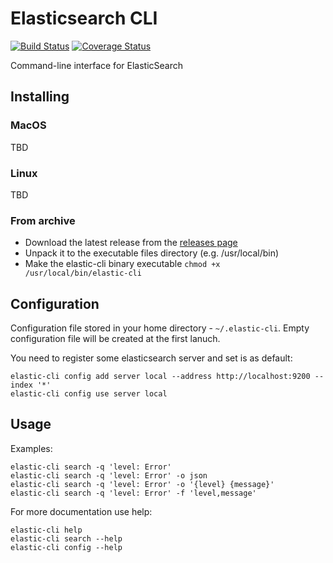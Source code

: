 # Elasticsearch CLI 
[![Build Status](https://travis-ci.org/avalarin/elasticsearch-cli.svg?branch=master)](https://travis-ci.org/avalarin/elasticsearch-cli)
[![Coverage Status](https://coveralls.io/repos/github/avalarin/elasticsearch-cli/badge.svg?branch=refactor-config)](https://coveralls.io/github/avalarin/elasticsearch-cli?branch=refactor-config)

Command-line interface for ElasticSearch

## Installing

### MacOS

TBD

### Linux

TBD

### From archive

* Download the latest release from the [releases page](https://github.com/avalarin/elasticsearch-cli/releases/latest)
* Unpack it to the executable files directory (e.g. /usr/local/bin)
* Make the elastic-cli binary executable `chmod +x /usr/local/bin/elastic-cli`

## Configuration

Configuration file stored in your home directory - `~/.elastic-cli`. Empty configuration file will be created at the first lanuch.

You need to register some elasticsearch server and set is as default:
```
elastic-cli config add server local --address http://localhost:9200 --index '*'
elastic-cli config use server local
```

## Usage

Examples:
```
elastic-cli search -q 'level: Error'
elastic-cli search -q 'level: Error' -o json
elastic-cli search -q 'level: Error' -o '{level} {message}'
elastic-cli search -q 'level: Error' -f 'level,message'
```

For more documentation use help:
```
elastic-cli help
elastic-cli search --help
elastic-cli config --help
```
